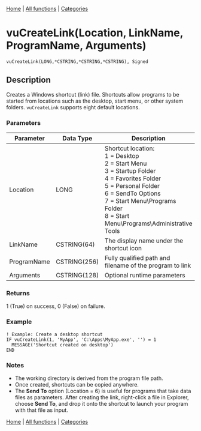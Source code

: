 [Home](../index.md) | [All functions](index.md) | [Categories](../categories/index.md)

# vuCreateLink(Location, LinkName, ProgramName, Arguments)

```Prototype
vuCreateLink(LONG,*CSTRING,*CSTRING,*CSTRING), Signed
```


## Description
Creates a Windows shortcut (link) file. Shortcuts allow programs to be started from locations such as the desktop, start menu, or other system folders. `vuCreateLink` supports eight default locations.

### Parameters

| Parameter   | Data Type    | Description                                                                 |
|-------------|--------------|-----------------------------------------------------------------------------|
| Location    | LONG         | Shortcut location: <br> 1 = Desktop <br> 2 = Start Menu <br> 3 = Startup Folder <br> 4 = Favorites Folder <br> 5 = Personal Folder <br> 6 = SendTo Options <br> 7 = Start Menu\Programs Folder <br> 8 = Start Menu\Programs\Administrative Tools |
| LinkName    | CSTRING(64)  | The display name under the shortcut icon                                    |
| ProgramName | CSTRING(256) | Fully qualified path and filename of the program to link                    |
| Arguments   | CSTRING(128) | Optional runtime parameters                                                 |

### Returns
1 (True) on success, 0 (False) on failure.

### Example
```Clarion
! Example: Create a desktop shortcut
IF vuCreateLink(1, 'MyApp', 'C:\Apps\MyApp.exe', '') = 1
  MESSAGE('Shortcut created on desktop')
END
```

### Notes
- The working directory is derived from the program file path.  
- Once created, shortcuts can be copied anywhere.  
- The **Send To** option (Location = 6) is useful for programs that take data files as parameters. After creating the link, right-click a file in Explorer, choose **Send To**, and drop it onto the shortcut to launch your program with that file as input.

[Home](../index.md) | [All functions](index.md) | [Categories](../categories/index.md)
